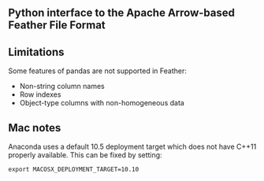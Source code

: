 ## Python interface to the Apache Arrow-based Feather File Format

## Limitations

Some features of pandas are not supported in Feather:

* Non-string column names
* Row indexes
* Object-type columns with non-homogeneous data

## Mac notes

Anaconda uses a default 10.5 deployment target which does not have C++11
properly available. This can be fixed by setting:

```
export MACOSX_DEPLOYMENT_TARGET=10.10
```

